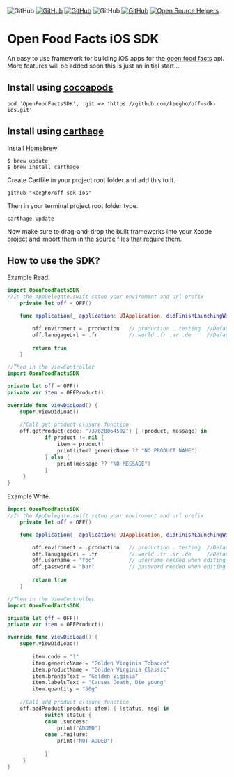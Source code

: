 ![GitHub](https://travis-ci.org/keegho/off-sdk-ios.svg?branch=master)  [![GitHub](https://img.shields.io/github/license/mashape/apistatus.svg)](https://github.com/keegho/off-sdk-ios/blob/master/LICENSE)  [![GitHub](https://img.shields.io/badge/open%20source-OpenFoodFacts-orange.svg)](https://github.com/openfoodfacts)  ![GitHub](https://img.shields.io/badge/swift%20versions-4.0%20%7C%204.1-blue.svg) [![GitHub](https://img.shields.io/badge/Carthage-compatible-brightgreen.svg)](https://github.com/Carthage/Carthage)  [![Open Source Helpers](https://www.codetriage.com/keegho/off-sdk-ios/badges/users.svg)](https://www.codetriage.com/keegho/off-sdk-ios)
# Open Food Facts iOS SDK
An easy to use framework for building iOS apps for the [open food facts](https://en.wiki.openfoodfacts.org/API) api.
More features will be added soon this is just an initial start...
## Install using [cocoapods](https://cocoapods.org/)
`pod 'OpenFoodFactsSDK', :git => 'https://github.com/keegho/off-sdk-ios.git'`
## Install using [carthage](https://github.com/Carthage/Carthage)
Install [Homebrew](https://brew.sh/)
```
$ brew update
$ brew install carthage
```
Create Cartfile in your project root folder and add this to it.

```github "keegho/off-sdk-ios"```

Then in your terminal project root folder type.

```carthage update```

Now make sure to drag-and-drop the built frameworks into your Xcode project and import them in the source files that require them.
## How to use the SDK?
Example Read:
```swift
import OpenFoodFactsSDK
//In the AppDelegate.swift setup your enviroment and url prefix
    private let off = OFF()

    func application(_ application: UIApplication, didFinishLaunchingWithOptions launchOptions: [UIApplicationLaunchOptionsKey: Any]?) -> Bool {

        off.enviroment = .production   //.production . testing  //Default production
        off.lanugageUrl = .fr          //.world .fr .ar .de     //Default world
        
        return true
    }

//Then in the ViewController
import OpenFoodFactsSDK

private let off = OFF() 
private var item = OFFProduct()

override func viewDidLoad() {
    super.viewDidLoad()
    
    //Call get product closure function
    off.getProduct(code: "737628064502") { (product, message) in
            if product != nil {
                item = product!
                print(item?.genericName ?? "NO PRODUCT NAME")
            } else {
                print(message ?? "NO MESSAGE")
            }
     }
}
```
Example Write:
```swift
import OpenFoodFactsSDK
//In the AppDelegate.swift setup your enviroment and url prefix
    private let off = OFF()

    func application(_ application: UIApplication, didFinishLaunchingWithOptions launchOptions: [UIApplicationLaunchOptionsKey: Any]?) -> Bool {

        off.enviroment = .production   //.production . testing  //Default production
        off.lanugageUrl = .fr          //.world .fr .ar .de     //Default world
        off.username = "foo"           // username needed when editing
        off.password = "bar"           // password needed when editing
        
        return true
    }

//Then in the ViewController
import OpenFoodFactsSDK

private let off = OFF() 
private var item = OFFProduct()

override func viewDidLoad() {
    super.viewDidLoad()
    
        item.code = "1"
        item.genericName = "Golden Virginia Tobacco"
        item.productName = "Golden Virginia Classic"
        item.brandsText = "Golden Viginia"
        item.labelsText = "Causes Death, Die young"
        item.quantity = "50g"
    
    //Call add product closure function
    off.addProduct(product: item) { (status, msg) in
            switch status {
            case .success:
                print("ADDED")
            case .failure:
                print("NOT ADDED")
                
            }
     }
}
```
